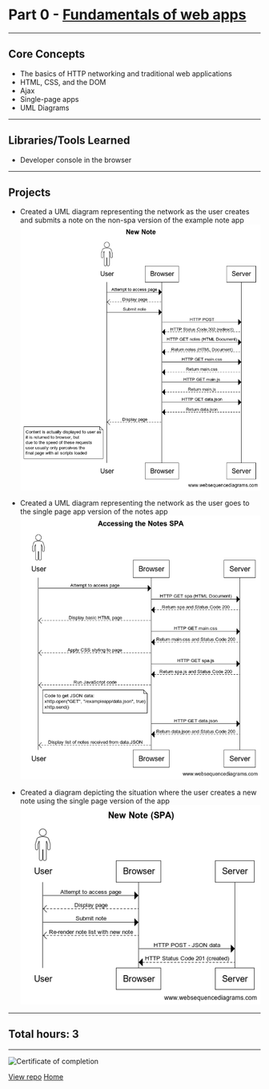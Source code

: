 # Part 0 - [Fundamentals of web apps](https://fullstackopen.com/en/part0/)

---

## Core Concepts

- The basics of HTTP networking and traditional web applications
- HTML, CSS, and the DOM
- Ajax
- Single-page apps
- UML Diagrams

---

## Libraries/Tools Learned

- Developer console in the browser

---

## Projects

- Created a UML diagram representing the network as the user creates and submits a note on the non-spa version of the example note app
  ![UML diagram 1](https://raw.githubusercontent.com/jcmsmith/FSO/main/part00/0.4%20New%20Note.png)

- Created a UML diagram representing the network as the user goes to the single page app version of the notes app
  ![UML diagram 2](https://raw.githubusercontent.com/jcmsmith/FSO/main/part00/0.5%20Accessing%20the%20Notes%20SPA.png)

- Created a diagram depicting the situation where the user creates a new note using the single page version of the app
  ![UML diagram 3](<https://raw.githubusercontent.com/jcmsmith/FSO/main/part00/0.6%20New%20Note%20(SPA).png>)

---

## Total hours: 3

---

![Certificate of completion](https://imgur.com/xfaUVfs.png)

[View repo](https://github.com/jcmsmith/FSO/tree/main/Part00)
[Home](https://github.com/jcmsmith/FSO)
